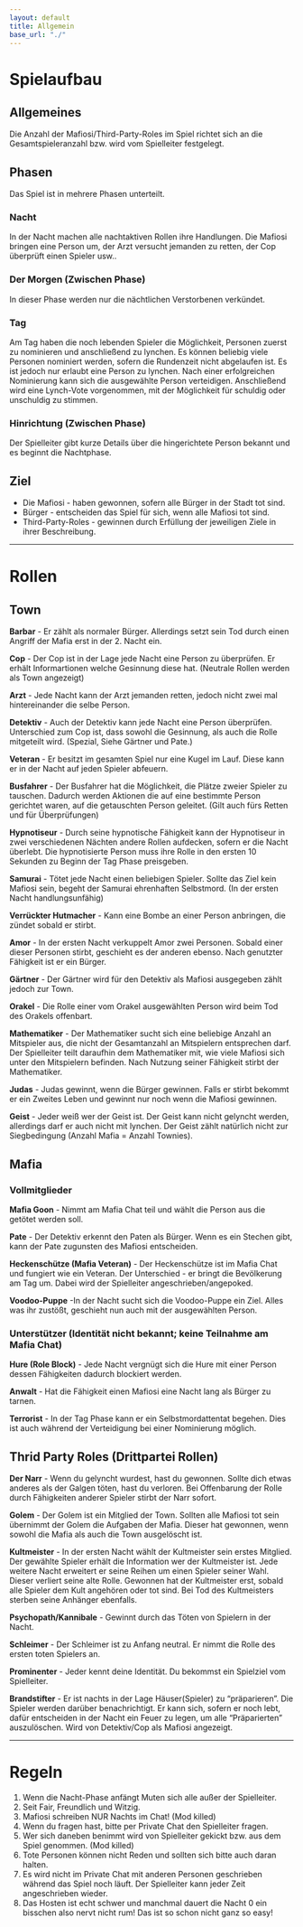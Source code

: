 ```yaml
---
layout: default
title: Allgemein
base_url: "./"
---
```


# <a id="setup"></a>Spielaufbau

## Allgemeines

Die Anzahl der Mafiosi/Third-Party-Roles im Spiel richtet sich an die Gesamtspieleranzahl bzw. wird vom Spielleiter festgelegt.

## Phasen

Das Spiel ist in mehrere Phasen unterteilt.

### Nacht
In der Nacht machen alle nachtaktiven Rollen ihre Handlungen.
Die Mafiosi bringen eine Person um, der Arzt versucht jemanden zu retten,
der Cop überprüft einen Spieler usw..

### Der Morgen (Zwischen Phase)
In dieser Phase werden nur die nächtlichen Verstorbenen verkündet.

### Tag
Am Tag haben die noch lebenden Spieler die Möglichkeit, Personen zuerst zu nominieren und anschließend zu lynchen. Es können beliebig viele Personen nominiert werden, sofern die Rundenzeit nicht abgelaufen ist. Es ist jedoch nur erlaubt eine Person zu lynchen. Nach einer erfolgreichen Nominierung kann sich die ausgewählte Person verteidigen. Anschließend wird eine Lynch-Vote vorgenommen, mit der Möglichkeit für schuldig oder unschuldig zu stimmen.

### Hinrichtung (Zwischen Phase)
Der Spielleiter gibt kurze Details über die hingerichtete Person bekannt und es beginnt die Nachtphase.

## Ziel

- Die Mafiosi - haben gewonnen, sofern alle Bürger in der Stadt tot sind.
- Bürger - entscheiden das Spiel für sich, wenn alle Mafiosi tot sind.
- Third-Party-Roles - gewinnen durch Erfüllung der jeweiligen Ziele in ihrer Beschreibung.

---

# <a id="roles"></a>Rollen

## Town

**Barbar** - Er zählt als normaler Bürger. Allerdings setzt sein Tod durch einen Angriff der Mafia erst in der 2. Nacht ein.

**Cop** - Der Cop ist in der Lage jede Nacht eine Person zu überprüfen. Er erhält Informartionen welche Gesinnung diese hat. (Neutrale Rollen werden als Town angezeigt)

**Arzt** - Jede Nacht kann der Arzt jemanden retten, jedoch nicht zwei mal hintereinander die selbe Person.

**Detektiv** - Auch der Detektiv kann jede Nacht eine Person überprüfen. Unterschied zum Cop ist, dass sowohl die Gesinnung, als auch die Rolle mitgeteilt wird. (Spezial, Siehe Gärtner und Pate.)

**Veteran** - Er besitzt im gesamten Spiel nur eine Kugel im Lauf. Diese kann er in der Nacht auf jeden Spieler abfeuern.

**Busfahrer** - Der Busfahrer hat die Möglichkeit, die Plätze zweier Spieler zu tauschen. Dadurch werden Aktionen die auf eine bestimmte Person gerichtet waren, auf die getauschten Person geleitet. (Gilt auch fürs Retten und für Überprüfungen)

**Hypnotiseur** - Durch seine hypnotische Fähigkeit kann der Hypnotiseur in zwei verschiedenen Nächten andere Rollen aufdecken, sofern er die Nacht überlebt. Die hypnotisierte Person muss ihre Rolle in den ersten 10 Sekunden zu Beginn der Tag Phase preisgeben.

**Samurai** - Tötet jede Nacht einen beliebigen Spieler. Sollte das Ziel kein Mafiosi sein, begeht der Samurai ehrenhaften Selbstmord. (In der ersten Nacht handlungsunfähig)

**Verrückter Hutmacher** - Kann eine Bombe an einer Person anbringen, die zündet sobald er stirbt.

**Amor** - In der ersten Nacht verkuppelt Amor zwei Personen. Sobald einer dieser Personen stirbt, geschieht es der anderen ebenso. Nach genutzter Fähigkeit ist er ein Bürger.

**Gärtner** - Der Gärtner wird für den Detektiv als Mafiosi ausgegeben zählt jedoch zur Town.

**Orakel** - Die Rolle einer vom Orakel ausgewählten Person wird beim Tod des Orakels offenbart.

**Mathematiker** - Der Mathematiker sucht sich eine beliebige Anzahl an Mitspieler aus, die nicht der Gesamtanzahl an Mitspielern entsprechen darf. Der Spielleiter teilt daraufhin dem Mathematiker mit, wie viele Mafiosi sich unter den Mitspielern befinden. Nach Nutzung seiner Fähigkeit stirbt der Mathematiker.

**Judas** - Judas gewinnt, wenn die Bürger gewinnen. Falls er stirbt bekommt er ein Zweites Leben und gewinnt nur noch wenn die Mafiosi gewinnen.

**Geist** - Jeder weiß wer der Geist ist. Der Geist kann nicht gelyncht werden, allerdings darf er auch nicht mit lynchen. Der Geist zählt natürlich nicht zur Siegbedingung (Anzahl Mafia = Anzahl Townies).


## Mafia

### Vollmitglieder

**Mafia Goon** - Nimmt am Mafia Chat teil und wählt die Person aus die getötet werden soll.

**Pate** - Der Detektiv erkennt den Paten als Bürger. Wenn es ein Stechen gibt, kann der Pate zugunsten des Mafiosi entscheiden.

**Heckenschütze (Mafia Veteran)** - Der Heckenschütze ist im Mafia Chat und fungiert wie ein Veteran. Der Unterschied - er bringt die Bevölkerung am Tag um. Dabei wird der Spielleiter angeschrieben/angepoked.

**Voodoo-Puppe** -In der Nacht sucht sich die Voodoo-Puppe ein Ziel. Alles was ihr zustößt, geschieht nun auch mit der ausgewählten Person.

### Unterstützer (Identität nicht bekannt; keine Teilnahme am Mafia Chat)

**Hure (Role Block)** - Jede Nacht vergnügt sich die Hure mit einer Person dessen Fähigkeiten dadurch blockiert werden.

**Anwalt** - Hat die Fähigkeit einen Mafiosi eine Nacht lang als Bürger zu tarnen.

**Terrorist** - In der Tag Phase kann er ein Selbstmordattentat begehen. Dies ist auch während der Verteidigung bei einer Nominierung möglich.


## Thrid Party Roles (Drittpartei Rollen)

**Der Narr** - Wenn du gelyncht wurdest, hast du gewonnen. Sollte dich etwas anderes als der Galgen töten, hast du verloren. Bei Offenbarung der Rolle durch Fähigkeiten anderer Spieler stirbt der Narr sofort.

**Golem** - Der Golem ist ein Mitglied der Town. Sollten alle Mafiosi tot sein übernimmt der Golem die Aufgaben der Mafia. Dieser hat gewonnen, wenn sowohl die Mafia als auch die Town ausgelöscht ist.

**Kultmeister** - In der ersten Nacht wählt der Kultmeister sein erstes Mitglied. Der gewählte Spieler erhält die Information wer der Kultmeister ist. Jede weitere Nacht erweitert er seine Reihen um einen Spieler seiner Wahl. Dieser verliert seine alte Rolle. Gewonnen hat der Kultmeister erst, sobald alle Spieler dem Kult angehören oder tot sind. Bei Tod des Kultmeisters sterben seine Anhänger ebenfalls.

**Psychopath/Kannibale** - Gewinnt durch das Töten von Spielern in der Nacht.

**Schleimer** - Der Schleimer ist zu Anfang neutral. Er nimmt die Rolle des ersten toten Spielers an.

**Prominenter** - Jeder kennt deine Identität. Du bekommst ein Spielziel vom Spielleiter.

**Brandstifter** - Er ist nachts in der Lage Häuser(Spieler) zu “präparieren”. Die Spieler werden darüber benachrichtigt. Er kann sich, sofern er noch lebt, dafür entscheiden in der Nacht ein Feuer zu legen, um alle “Präparierten” auszulöschen. Wird von Detektiv/Cop als Mafiosi angezeigt.

---

# <a id="rules"></a>Regeln

1. Wenn die Nacht-Phase anfängt Muten sich alle außer der Spielleiter.
2. Seit Fair, Freundlich und Witzig.
3. Mafiosi schreiben NUR Nachts im Chat! (Mod killed)
4. Wenn du fragen hast, bitte per Private Chat den Spielleiter fragen.
5. Wer sich daneben benimmt wird von Spielleiter gekickt bzw. aus dem Spiel genommen. (Mod killed)
6. Tote Personen können nicht Reden und sollten sich bitte auch daran halten.
7. Es wird nicht im Private Chat mit anderen Personen geschrieben während das Spiel noch läuft. Der Spielleiter kann jeder Zeit angeschrieben wieder.
8. Das Hosten ist echt schwer und manchmal dauert die Nacht 0 ein bisschen also nervt nicht rum! Das ist so schon nicht ganz so easy!


